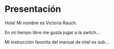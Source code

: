 # Presentación
Hola! Mi nombre es Victoria Rauch.

En mi tiempo libre me gusta jugar a la switch...

Mi instrucción favorita del manual de intel es sub...